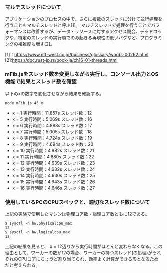 ### マルチスレッドについて

アプリケーションのプロセスの中で、さらに複数のスレッドに分けて並行処理を行うことをマルチスレッドと呼ぶ[1]。
マルチスレッドで処理を行うことでパフォーマンスは改善するが、データ・リソースに対するアクセス競合、デッドロックや、特定のスレッドの実行順でのみ起きる再現性の低いバグなど、プログラミングの複雑度も増す[2]。

[1]：https://www.ntt-west.co.jp/business/glossary/words-00262.html
[2]:https://doc.rust-jp.rs/book-ja/ch16-01-threads.html

### mFib.jsをスレッド数を変更しながら実行し、コンソール出力とOS機能で結果とスレッド数を確認

以下のxの数字を変化させながら結果を確認する。

```
node mFib.js 45 x
```

- x = 1 実行時間：11.857s スレッド数：12
- x = 5 実行時間：5.069s スレッド数：16
- x = 6 実行時間：4.888s スレッド数：17
- x = 7 実行時間：5.005s スレッド数：18
- x = 8 実行時間：4.724s スレッド数：19
- x = 9 実行時間：4.694s スレッド数：20
- x = 10 実行時間：4.882s スレッド数：21
- x = 11 実行時間：4.680s スレッド数：22
- x = 12 実行時間：4.639s スレッド数：23
- x = 13 実行時間：4.632s スレッド数：24
- x = 14 実行時間：4.630s スレッド数：25
- x = 15 実行時間：4.643s スレッド数：26
- x = 16 実行時間：4.646s スレッド数：27

### 使用しているPCのCPUスペックと、適切なスレッド数について

上記の実験で使用したマシンは物理コア数・論理コア数ともに12である。

```
$ sysctl -n hw.physicalcpu_max
12
$ sysctl -n hw.logicalcpu_max
12
```

上記の結果を見ると、 x = 12辺りから実行時間がほとんど変わらなくなる。この理由として、ワーカーの数が12の場合、ワーカーの持つスレッド(の処理)がそれぞれのCPUコアにちょうど割り当てられ、効率よく計算ができる形となるためだと考えられる。
